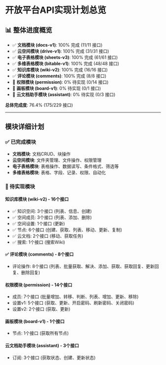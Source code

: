 # 开放平台API实现计划总览

## 📊 整体进度概览

- ✅ **文档模块 (docs-v1)**: 100% 完成 (11/11 接口)
- ✅ **云空间模块 (drive-v1)**: 100% 完成 (31/31 接口)  
- ✅ **电子表格模块 (sheets-v3)**: 100% 完成 (61/61 接口)
- ✅ **多维表格模块 (bitable-v1)**: 100% 完成 (48/48 接口)
- ✅ **知识库模块 (wiki-v2)**: 100% 完成 (16/16 接口)
- ✅ **评论模块 (comments)**: 100% 完成 (8/8 接口)
- 🚧 **权限模块 (permission)**: 0% 待实现 (0/14 接口)
- 🚧 **画板模块 (board-v1)**: 0% 待实现 (0/1 接口)
- 🚧 **云文档助手模块 (assistant)**: 0% 待实现 (0/3 接口)

**总体完成度**: 76.4% (175/229 接口)

---

## 模块详细计划

### ✅ 已完成模块

- **文档模块**: 文档CRUD、块操作
- **云空间模块**: 文件夹管理、文件操作、权限管理
- **电子表格模块**: 表格操作、数据读写、条件格式、筛选等
- **多维表格模块**: 表格、字段、记录、权限、自动化

### 🚧 待实现模块

#### 知识库模块 (wiki-v2) - 16个接口
- ✅ 知识空间: 3个接口 (列表、信息、创建)
- ✅ 空间成员: 3个接口 (列表、添加、删除)
- ✅ 空间设置: 1个接口 (更新)
- ✅ 节点: 6个接口 (创建、获取、列表、移动、更新、复制)
- ✅ 云文档: 2个接口 (移动、获取任务)
- ✅ 搜索: 1个接口 (搜索Wiki)

#### ✅ 评论模块 (comments) - 8个接口
- 评论操作: 8个接口 (列表、批量获取、解决、添加、获取、获取回复、更新回复、删除回复)

#### 权限模块 (permission) - 14个接口
- 成员: 7个接口 (批量增加、转移、判断、列表、增加、更新、移除)
- 设置v1: 5个接口 (获取、更新、开启密码、刷新密码、关闭密码)
- 设置v2: 2个接口 (获取、更新)

#### 画板模块 (board-v1) - 1个接口
- 节点: 1个接口 (获取所有节点)

#### 云文档助手模块 (assistant) - 3个接口
- 订阅: 3个接口 (获取状态、创建、更新状态)